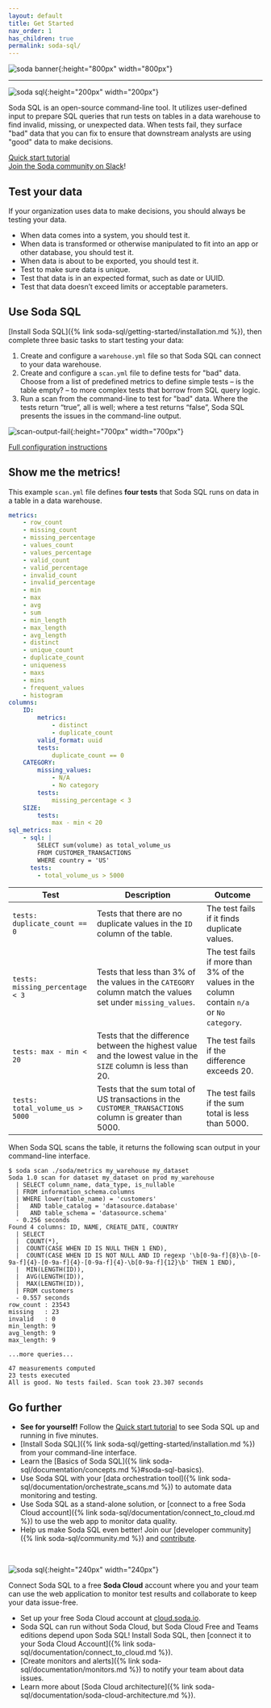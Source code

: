 ```yaml
---
layout: default
title: Get Started
nav_order: 1
has_children: true
permalink: soda-sql/
---
```


![soda banner](../assets/images/soda-banner.png){:height="800px" width="800px"}

---

![soda sql](/assets/images/soda-sql-logo.png){:height="200px" width="200px"}

Soda SQL is an open-source command-line tool. It utilizes user-defined input to prepare SQL queries that run tests on tables in a data warehouse to find invalid, missing, or unexpected data. When tests fail, they surface "bad" data that you can fix to ensure that downstream analysts are using "good" data to make decisions.
<br />

[Quick start tutorial](https://docs.soda.io/soda-sql/getting-started/5_min_tutorial.html)<br />
<a href="http://community.soda.io/slack" target="_blank"> Join the Soda community on Slack</a>!

## Test your data

If your organization uses data to make decisions, you should always be testing your data. 

- When data comes into a system, you should test it. 
- When data is transformed or otherwise manipulated to fit into an app or other database, you should test it. 
- When data is about to be exported, you should test it. 
- Test to make sure data is unique.
- Test that data is in an expected format, such as date or UUID.
- Test that data doesn’t exceed limits or acceptable parameters. 


## Use Soda SQL

[Install Soda SQL]({% link soda-sql/getting-started/installation.md %}), then complete three basic tasks to start testing your data: 

1. Create and configure a `warehouse.yml` file so that Soda SQL can connect to your data warehouse. 
2. Create and configure a `scan.yml` file to define tests for "bad" data. Choose from a list of predefined metrics to define simple tests – is the table empty? – to more complex tests that borrow from SQL query logic.
3. Run a scan from the command-line to test for "bad" data. Where the tests return “true”, all is well; where a test returns “false”, Soda SQL presents the issues in the command-line output. 

![scan-output-fail](/assets/images/scan-output-fail.png){:height="700px" width="700px"}

[Full configuration instructions](https://docs.soda.io/soda-sql/getting-started/configure.html)


## Show me the metrics!

This example `scan.yml` file defines **four tests** that Soda SQL runs on data in a table in a data warehouse. 


```yaml
metrics:
    - row_count
    - missing_count
    - missing_percentage
    - values_count
    - values_percentage
    - valid_count
    - valid_percentage
    - invalid_count
    - invalid_percentage
    - min
    - max
    - avg
    - sum
    - min_length
    - max_length
    - avg_length
    - distinct
    - unique_count
    - duplicate_count
    - uniqueness
    - maxs
    - mins
    - frequent_values
    - histogram
columns:
    ID:
        metrics:
            - distinct
            - duplicate_count
        valid_format: uuid
        tests:
            duplicate_count == 0
    CATEGORY:
        missing_values:
            - N/A
            - No category
        tests:
            missing_percentage < 3
    SIZE:
        tests:
            max - min < 20
sql_metrics:
    - sql: |
        SELECT sum(volume) as total_volume_us
        FROM CUSTOMER_TRANSACTIONS
        WHERE country = 'US'
      tests:
        - total_volume_us > 5000
```


| Test | Description | Outcome |
| ---- | ----------- | --------------- |
| `tests: duplicate_count == 0` | Tests that there are no duplicate values in the `ID` column of the table. | The test fails if it finds duplicate values.|
| `tests: missing_percentage < 3`| Tests that less than 3% of the values in the `CATEGORY` column match the values set under `missing_values`. | The test fails if more than 3% of the values in the column contain `n/a` or `No category`. |
| `tests: max - min < 20` | Tests that the difference between the highest value and the lowest value in the `SIZE` column is less than 20. | The test fails if the difference exceeds 20. |
| `tests: total_volume_us > 5000` | Tests that the sum total of US transactions in the `CUSTOMER_TRANSACTIONS` column is greater than 5000. | The test fails if the sum total is less than 5000.|

When Soda SQL scans the table, it returns the following scan output in your command-line interface.

```shell
$ soda scan ./soda/metrics my_warehouse my_dataset
Soda 1.0 scan for dataset my_dataset on prod my_warehouse
  | SELECT column_name, data_type, is_nullable
  | FROM information_schema.columns
  | WHERE lower(table_name) = 'customers'
  |   AND table_catalog = 'datasource.database'
  |   AND table_schema = 'datasource.schema'
  - 0.256 seconds
Found 4 columns: ID, NAME, CREATE_DATE, COUNTRY
  | SELECT
  |  COUNT(*),
  |  COUNT(CASE WHEN ID IS NULL THEN 1 END),
  |  COUNT(CASE WHEN ID IS NOT NULL AND ID regexp '\b[0-9a-f]{8}\b-[0-9a-f]{4}-[0-9a-f]{4}-[0-9a-f]{4}-\b[0-9a-f]{12}\b' THEN 1 END),
  |  MIN(LENGTH(ID)),
  |  AVG(LENGTH(ID)),
  |  MAX(LENGTH(ID)),
  | FROM customers
  - 0.557 seconds
row_count : 23543
missing   : 23
invalid   : 0
min_length: 9
avg_length: 9
max_length: 9

...more queries...

47 measurements computed
23 tests executed
All is good. No tests failed. Scan took 23.307 seconds
```

## Go further

* **See for yourself!** Follow the [Quick start tutorial](https://docs.soda.io/soda-sql/getting-started/5_min_tutorial.html) to see Soda SQL up and running in five minutes.
* [Install Soda SQL]({% link soda-sql/getting-started/installation.md %}) from your command-line interface.
* Learn the [Basics of Soda SQL]({% link soda-sql/documentation/concepts.md %}#soda-sql-basics).
* Use Soda SQL with your [data orchestration tool]({% link soda-sql/documentation/orchestrate_scans.md %}) to automate data monitoring and testing.
* Use Soda SQL as a stand-alone solution, or [connect to a free Soda Cloud account]({% link soda-sql/documentation/connect_to_cloud.md %}) to use the web app to monitor data quality.
* Help us make Soda SQL even better! Join our [developer community]({% link soda-sql/community.md %}) and [contribute](https://github.com/sodadata/soda-sql/blob/main/CONTRIBUTING.md).

<br />

![soda sql](/assets/images/soda-cloud-logo.png){:height="240px" width="240px"}

Connect Soda SQL to a free **Soda Cloud** account where you and your team can use the web application to monitor test results and collaborate to keep your data issue-free.

* Set up your free Soda Cloud account at [cloud.soda.io](https://cloud.soda.io/signup).
* Soda SQL can run without Soda Cloud, but Soda Cloud Free and Teams editions depend upon Soda SQL! Install Soda SQL, then [connect it to your Soda Cloud Account]({% link soda-sql/documentation/connect_to_cloud.md %}).
* [Create monitors and alerts]({% link soda-sql/documentation/monitors.md %}) to notify your team about data issues.
* Learn more about [Soda Cloud architecture]({% link soda-sql/documentation/soda-cloud-architecture.md %}).
